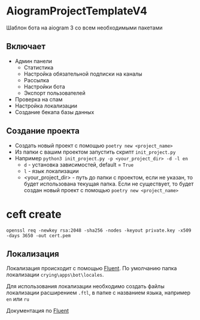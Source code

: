 # AiogramProjectTemplateV4

Шаблон бота на aiogram 3 со всем необходимыми пакетами

## Включает
- Админ панели
  - Статистика 
  - Настройка обязательной подписки на каналы
  - Рассылка
  - Настройки бота
  - Экспорт пользователей
- Проверка на спам
- Настройка локализации
- Создание бекапа базы данных


## Создание проекта

- Создать новый проект с помощью `poetry new <project_name>`
- Из папки с вашим проектом запустить скрипт `init_project.py`
- Например `python3 init_project.py -p <your_project_dir> -d -l en`
  - `d` - установка зависимостей, default = `True`
  - `l` - язык локализации
  - <your_project_dir> - путь до папки с проектом, если не указан, то будет использована текущая папка.
Если не существует, то будет создан новый проект с помощью `poetry new <project_name>`

# ceft create
`openssl req -newkey rsa:2048 -sha256 -nodes -keyout private.key -x509 -days 3650 -out cert.pem`

## Локализация

Локализация происходит с помощью [Fluent](https://projectfluent.org). По умолчанию папка локализации `crying\apps\bot\locales`.

Для использования локализации необходимо создать файлы локализации расширением `.ftl`, в папке с названием языка, например `en` или `ru`

Документация по [Fluent](https://projectfluent.org/fluent/guide/)
